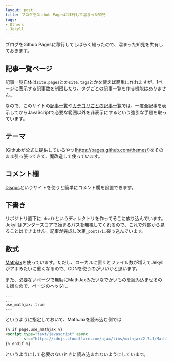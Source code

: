 ```yaml
---
layout: post
title: ブログをGithub Pagesに移行して溜まった知見
tags:
- Others
- Jekyll
---
```


ブログをGithub Pagesに移行してしばらく経ったので、溜まった知見を共有しておきます。

## 記事一覧ページ
記事一覧自体は`site.pages`とか`site.tags`とかを使えば簡単に作れますが、1ページに表示する記事数を制限したり、タグごとの記事一覧を作る機能はありません。

なので、このサイトの[記事一覧](/articles.html)や[カテゴリごとの記事一覧](/articles.html#Haskell)では、一度全記事を表示してからJavaScriptで必要な範囲以外を非表示にするという強引な手段を取っています。

## テーマ
[Githubが公式に提供しているやつ]https://pages.github.com/themes/)をそのまま引っ張ってきて、魔改造して使っています。

## コメント欄
[Disqus](https://disqus.com/)というサイトを使うと簡単にコメント欄を設置できます。

## 下書き
リポジトリ直下に`_draft`というディレクトリを作ってそこに放り込んでいます。Jekyllはアンダースコアで始まるパスを無視してくれるので、これで外部から見ることはできません。記事が完成し次第`_posts/`に突っ込んでいます。

## 数式
[Mathjax](https://www.mathjax.org/)を使っています。ただし、ローカルに置くとファイル数が増えてJekyllがアホみたいに重くなるので、CDNを使うのがいいかと思います。

また、必要ないページで無駄にMathJaxみたいなでかいものを読み込ませるのも嫌なので、ページのヘッダに

```
---
...
use_mathjax: true
---
```

というように指定しておいて、MathJaxを読み込む側では

``` html
{% if page.use_mathjax %}
<script type="text/javascript" async
        src="https://cdnjs.cloudflare.com/ajax/libs/mathjax/2.7.1/MathJax.js?config=TeX-AMS_CHTML"></script>
{% endif %}
```

というようにして必要のないときに読み込まれないようにしています。